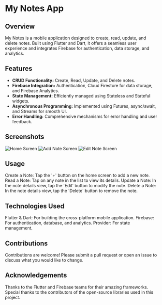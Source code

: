 # My Notes App

## Overview
My Notes is a mobile application designed to create, read, update, and delete notes. Built using Flutter and Dart, it offers a seamless user experience and integrates Firebase for authentication, data storage, and analytics.

## Features
- **CRUD Functionality:** Create, Read, Update, and Delete notes.
- **Firebase Integration:** Authentication, Cloud Firestore for data storage, and Firebase Analytics.
- **State Management:** Efficiently managed using Stateless and Stateful widgets.
- **Asynchronous Programming:** Implemented using Futures, async/await, and Streams for smooth UI.
- **Error Handling:** Comprehensive mechanisms for error handling and user feedback.

## Screenshots
![Home Screen](path_to_home_screen_image)
![Add Note Screen](path_to_add_note_screen_image)
![Edit Note Screen](path_to_edit_note_screen_image)

## Usage
Create a Note: Tap the '+' button on the home screen to add a new note.
Read a Note: Tap on any note in the list to view its details.
Update a Note: In the note details view, tap the 'Edit' button to modify the note.
Delete a Note: In the note details view, tap the 'Delete' button to remove the note.

## Technologies Used
Flutter & Dart: For building the cross-platform mobile application.
Firebase: For authentication, database, and analytics.
Provider: For state management.

## Contributions
Contributions are welcome! Please submit a pull request or open an issue to discuss what you would like to change.

## Acknowledgements
Thanks to the Flutter and Firebase teams for their amazing frameworks.
Special thanks to the contributors of the open-source libraries used in this project.
